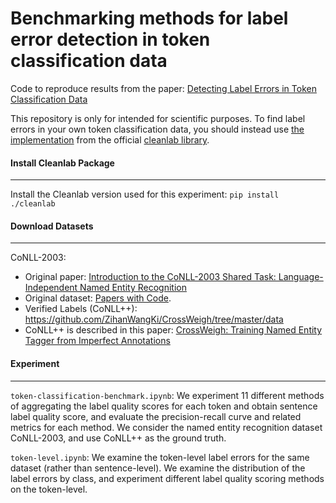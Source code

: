 # Benchmarking methods for label error detection in token classification data

Code to reproduce results from the paper: 
[Detecting Label Errors in Token Classification Data](https://arxiv.org/pdf/2210.03920.pdf)

This repository is only for intended for scientific purposes. To find label errors in your own token classification data, you should instead use [the implementation](https://docs.cleanlab.ai/stable/tutorials/token_classification.html) from the official [cleanlab library](https://github.com/cleanlab/cleanlab).


#### Install Cleanlab Package 
--- 
Install the Cleanlab version used for this experiment: `pip install ./cleanlab`

#### Download Datasets 
---
CoNLL-2003: 
- Original paper: [Introduction to the CoNLL-2003 Shared Task:
Language-Independent Named Entity Recognition](https://arxiv.org/pdf/cs/0306050v1.pdf) 
- Original dataset: [Papers with Code](https://paperswithcode.com/dataset/conll-2003). 
- Verified Labels (CoNLL++): https://github.com/ZihanWangKi/CrossWeigh/tree/master/data 
- CoNLL++ is described in this paper: [CrossWeigh: Training Named Entity Tagger from Imperfect Annotations](https://aclanthology.org/D19-1519.pdf) 

#### Experiment 
--- 

`token-classification-benchmark.ipynb`: We experiment 11 different methods of aggregating the label quality scores for each token and obtain sentence label quality score, and evaluate the precision-recall curve and related metrics for each method. We consider the named entity recognition dataset CoNLL-2003, and use CoNLL++ as the ground truth.

`token-level.ipynb`: We examine the token-level label errors for the same dataset (rather than sentence-level). We examine the distribution of the label errors by class, and experiment different label quality scoring methods on the token-level. 
